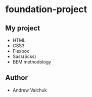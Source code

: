 # foundation-project
## My project
+ HTML
+ CSS3
+ Flexbox
+ Sass(Scss)
+ BEM methodology
## Author
+ Andrew Valchuk
